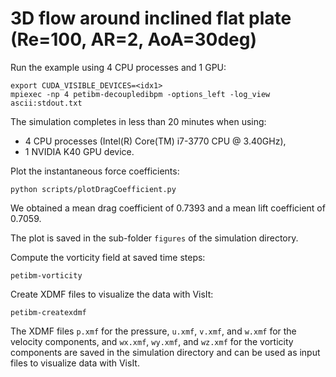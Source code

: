 # 3D flow around inclined flat plate (Re=100, AR=2, AoA=30deg)

Run the example using 4 CPU processes and 1 GPU:

```
export CUDA_VISIBLE_DEVICES=<idx1>
mpiexec -np 4 petibm-decoupledibpm -options_left -log_view ascii:stdout.txt
```

The simulation completes in less than 20 minutes when using:
- 4 CPU processes (Intel(R) Core(TM) i7-3770 CPU @ 3.40GHz),
- 1 NVIDIA K40 GPU device.

Plot the instantaneous force coefficients:

```
python scripts/plotDragCoefficient.py
```

We obtained a mean drag coefficient of 0.7393 and a mean lift coefficient of
0.7059.

The plot is saved in the sub-folder `figures` of the simulation directory.

Compute the vorticity field at saved time steps:

```
petibm-vorticity
```

Create XDMF files to visualize the data with VisIt:

```
petibm-createxdmf
```

The XDMF files `p.xmf` for the pressure, `u.xmf`, `v.xmf`, and `w.xmf` for the
velocity components, and `wx.xmf`, `wy.xmf`, and `wz.xmf` for the vorticity
components are saved in the simulation directory and can be used as input files
to visualize data with VisIt.

